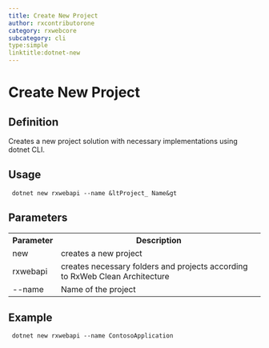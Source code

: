 ```yaml
---
title: Create New Project
author: rxcontributorone
category: rxwebcore 
subcategory: cli
type:simple
linktitle:dotnet-new
---
```


# Create New Project

## Definition
Creates a new project solution with necessary implementations using dotnet CLI.

## Usage 

`````
 dotnet new rxwebapi --name &ltProject_ Name&gt
`````

## Parameters

<table class="table table-bordered table-striped">
<tr><th>Parameter</th><th>Description</th></tr>
<tr><td>new</td><td>creates a new project</td></tr>
<tr><td>rxwebapi</td><td>creates necessary folders and projects according to RxWeb Clean Architecture</td></tr>
<tr><td>--name</td><td>Name of the project</td></tr>
</table>

## Example

`````
 dotnet new rxwebapi --name ContosoApplication
`````




